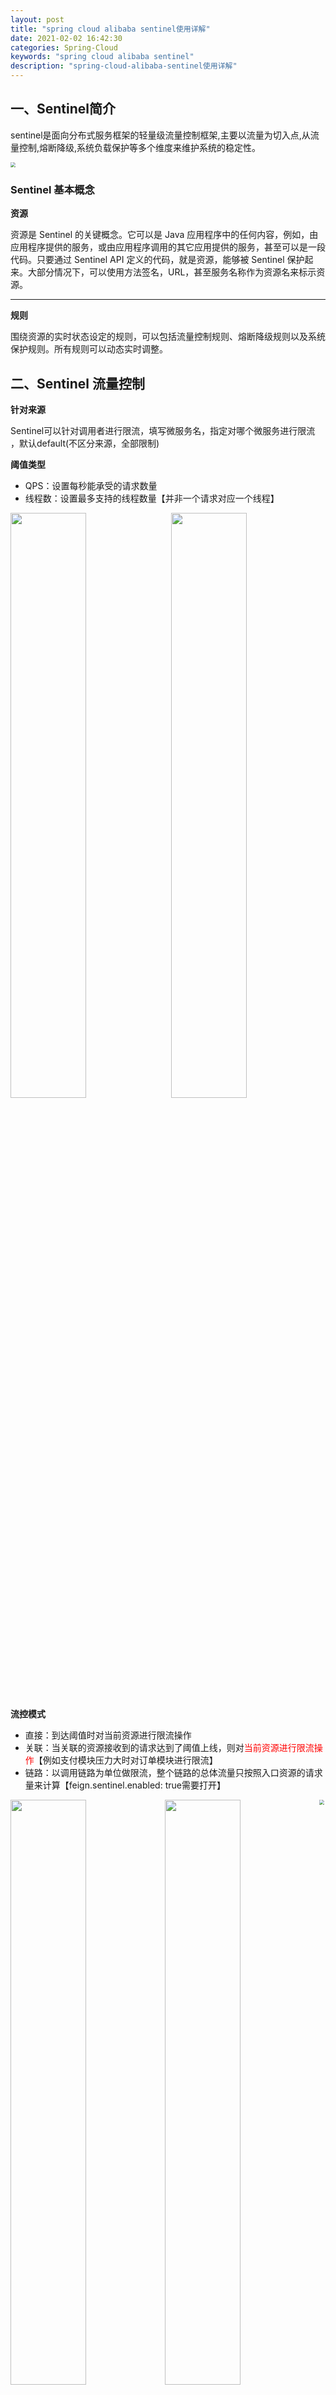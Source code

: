 ```yaml
---
layout: post
title: "spring cloud alibaba sentinel使用详解"
date: 2021-02-02 16:42:30
categories: Spring-Cloud
keywords: "spring cloud alibaba sentinel"
description: "spring-cloud-alibaba-sentinel使用详解"
---
```


## 一、Sentinel简介

​	sentinel是面向分布式服务框架的轻量级流量控制框架,主要以流量为切入点,从流量控制,熔断降级,系统负载保护等多个维度来维护系统的稳定性。

<img src="/img/sentinel/sentinel功能.png"  style="zoom:50%;" />

### Sentinel 基本概念

**资源**

资源是 Sentinel 的关键概念。它可以是 Java 应用程序中的任何内容，例如，由应用程序提供的服务，或由应用程序调用的其它应用提供的服务，甚至可以是一段代码。只要通过 Sentinel API 定义的代码，就是资源，能够被 Sentinel 保护起来。大部分情况下，可以使用方法签名，URL，甚至服务名称作为资源名来标示资源。

---

**规则**

围绕资源的实时状态设定的规则，可以包括流量控制规则、熔断降级规则以及系统保护规则。所有规则可以动态实时调整。

## 二、Sentinel 流量控制

**针对来源**

Sentinel可以针对调用者进行限流，填写微服务名，指定对哪个微服务进行限流 ，默认default(不区分来源，全部限制)

**阈值类型**

- QPS：设置每秒能承受的请求数量
- 线程数：设置最多支持的线程数量【并非一个请求对应一个线程】

<div style="clear:both;width:100%;float: left;">
<img src="/img/sentinel/QPS.png"  style="width:49%;float:left" />
<img src="/img/sentinel/thread.png" style="width:49%;float:right" />
</div>



**流控模式**

- 直接：到达阈值时对当前资源进行限流操作
- 关联：当关联的资源接收到的请求达到了阈值上线，则对<span style="color:red">当前资源进行限流操作</span>【例如支付模块压力大时对订单模块进行限流】
- 链路：以调用链路为单位做限流，整个链路的总体流量只按照入口资源的请求量来计算【feign.sentinel.enabled: true需要打开】

<div style="clear:both;width:100%;float: left;">
<div>
<img src="/img/sentinel/direct.png"  style="width:49%;float:left"/>
<img src="/img/sentinel/guanlian.png" style="width:49%;float:left"/>
</div>
<div style="margin-top:8px auto">
<img src="/img/sentinel/簇点.png" style="zoom:52%;" />
</div>
</div>


使用簇点链路时可能需要展开链路关系，基本不用

```java
/**
  *  在spring-cloud-alibaba v2.1.1.RELEASE及前，sentinel1.7.0及后，关闭URL PATH聚合需要通过该方式
  *  在spring-cloud-alibaba v2.1.1.RELEASE后，可以配置关闭：spring.cloud.sentinel.web-context-unify=false
  *  手动注入Sentinel的过滤器，关闭Sentinel注入CommonFilter实例，
  *  修改配置文件中的 spring.cloud.sentinel.filter.enabled=false
  */
@Bean
public FilterRegistrationBean sentinelFilterRegistration() {
  FilterRegistrationBean registration = new FilterRegistrationBean();
  registration.setFilter(new CommonFilter());
  registration.addUrlPatterns("/*");
  // 入口资源关闭聚合
  registration.addInitParameter(CommonFilter.WEB_CONTEXT_UNIFY, "false");
  registration.setName("sentinelFilter");
  registration.setOrder(1);
  return registration;
}
```

> 链路必须使用`@SentinelResource`实现监控

**流控效果**

- 快速失败：直接抛出限流异常
- 预热模式：避免低水位服务器突然接收到大量请求宕机采用逐渐放宽限流策略，例如QPS=x，预热时长=y，冷加载因子默认为3，就是要让该资源在第y秒的时候每秒能够承受x次并发请求数量，第一次进行限流的时间点大概在x/3次请求时发生【可通过`spring.cloud.sentinel.flow.coldFactor`设置冷加载因子】
- 排队等待：匀速器模式，所有请求堆积在入口处等待，以QPS为准每秒放行响应的请求进行处理，请求间隔为（1/阈值s），可设置超时时间来过滤掉部分等待中的请求，超时时间需要小于请求的间隔才能生效

<div style="clear:both;width:100%;float: left;">
<div>
<img src="/img/sentinel/quickerror.png"  style="zoom:52%;float:left"/>
<img src="/img/sentinel/warnup.png" style="zoom:52%;float:left"/>
</div>
<div style="margin-top:8px">
<img src="/img/sentinel/queuewait.png" style="zoom:52%;" />
</div>
</div>

## 三、热点参数降流

​	热点参数限流会统计传入参数中的热点参数，并根据配置的限流阈值与模式，对包含热点参数的资源调用进行限流，热点参数限流可以看做是一种特殊的流量控制，仅对包含热点参数的资源调用生效

<img src="/img/sentinel/paramlimit.png" style="zoom:60%;" />

## 四、Sentinel 熔断降级

**降级策略**

- **慢调用比例**： 平均响应时间，当1s内持续进入N个请求，对应时刻的平均响应时间（秒级）均超过阈值，那么在接下的时间窗口之内，对这个方法的调用都会自动地熔断），注意Sentinel默认统计的RT上限是4900ms，超出此阈值的都会算作4900ms，若需要变更此上限可以通过启动配置项`-Dcsp.sentinel.statistic.max.rt=4900`来配置
- **异常比例**：是指当资源的每秒异常总数占通过量的比值超过阈值之后，资源进入降级状态，即在接下的时间窗口之内，对这个方法的调用都会自动地返回，异常比率的阈值范围是`[0.0, 1.0]`，代表`0% - 100%`
- **异常数**：是指当资源近1分钟的异常数目超过阈值之后会进行熔断，注意由于统计时间窗口是分钟级别的，若时间窗口小于 60s，则结束熔断状态后仍可能再进入熔断状态

<div style="clear:both;width:100%;float:left;">
<div>
<img src="/img/sentinel/RT.png"  style="zoom:50%;float:left"/>
<img src="/img/sentinel/exceptionnum.png" style="zoom:52%;float:left"/>
</div>
<div>
<img src="/img/sentinel/exceptionnum2.png" style="zoom:52%;" />
</div>
</div>

## 五、Sentinel 系统自适应

​	Sentinel系统自适应保护从整体维度对应用入口流量进行控制，结合应用的Load、总体平均RT、入口QPS和线程数等几个维度的监控指标，让系统的入口流量和系统的负载达到一个平衡，让系统尽可能跑在最大吞吐量的同时保证系统整体的稳定性。

<img src="/img/sentinel/systemlimit.png" style="zoom:67%;" />

**Load**：仅对Linux/Unix-like机器生效，系统的load1【`uptime`命令】作为启发指标，进行自适应系统保护，当系统load1超过设定的启发值，且系统当前的并发线程数超过估算的系统容量时才会触发系统保护，系统容量由系统的maxQps * minRt估算得出，设定参考值一般是CPU cores * 2.5

**平均RT**：当单台机器上所有入口流量的平均RT达到阈值即触发系统保护，单位是毫秒

**并发线程数：**当单台机器上所有入口流量的并发线程数达到阈值即触发系统保护

**入口 QPS：**当单台机器上所有入口流量的 QPS 达到阈值即触发系统保护

**CPU使用率**：当系统 CPU 使用率超过阈值即触发系统保护（取值范围 0.0-1.0），比较灵敏

## 六、授权规则

​	当我们需要根据调用来源来判断该次请求是否允许放行，这时候可以就使用Sentinel的来源访问控制的功能，对应的操作就是加上相应的授权规则

<img src="/img/sentinel/授权规则.png" style="zoom:60%;" />

```java
/**
 * 解析流控应用表示
 */
@Component
public class CustomRequestOriginParser implements RequestOriginParser {

  // 获取调用方标识信息并返回
  @Override
  public String parseOrigin(HttpServletRequest request) {
    String serviceName = request.getParameter("serviceName");
    StringBuffer url = request.getRequestURL();
    if (url.toString().endsWith("favicon.ico")) {
      // 浏览器会向后台请求favicon.ico图标
      return serviceName;
    }

    if (StringUtils.isEmpty(serviceName)) {
      throw new IllegalArgumentException("serviceName must not be null");
    }

    return serviceName;
  }
}
```

## 七、配置持久化

### 在Sentinel Dashboard操作并将规则写入文件

```java
/**
 * 拉模式规则持久化	
 */
public class FileDataSourceInit implements InitFunc {
  @Override	
  public void init() throws Exception {	
    // 存放路径
    String ruleDir = System.getProperty("user.home") + "/sentinel/rules";	
    String flowRulePath = ruleDir + "/flow-rule.json";	
    String degradeRulePath = ruleDir + "/degrade-rule.json";	
    String systemRulePath = ruleDir + "/system-rule.json";	
    String authorityRulePath = ruleDir + "/authority-rule.json";	
    String paramFlowRulePath = ruleDir + "/param-flow-rule.json";	

    this.mkdirIfNotExits(ruleDir);	
    this.createFileIfNotExits(flowRulePath);	
    this.createFileIfNotExits(degradeRulePath);	
    this.createFileIfNotExits(systemRulePath);	
    this.createFileIfNotExits(authorityRulePath);	
    this.createFileIfNotExits(paramFlowRulePath);	

    // 流控规则	
    ReadableDataSource<String, List<FlowRule>> flowRuleRDS = new FileRefreshableDataSource<>(
      flowRulePath,	
      flowRuleListParser	
    );	
    // 将可读数据源注册至FlowRuleManager	
    // 这样当规则文件发生变化时，就会更新规则到内存	
    FlowRuleManager.register2Property(flowRuleRDS.getProperty());
    WritableDataSource<List<FlowRule>> flowRuleWDS = new FileWritableDataSource<>(
      flowRulePath,	
      this::encodeJson	
    );	
    // 将可写数据源注册至transport模块的WritableDataSourceRegistry中	
    // 这样收到控制台推送的规则时，Sentinel会先更新到内存，然后将规则写入到文件中	
    WritableDataSourceRegistry.registerFlowDataSource(flowRuleWDS);

    // 降级规则	
    ReadableDataSource<String, List<DegradeRule>> degradeRuleRDS = new FileRefreshableDataSource<>(
      degradeRulePath,	
      degradeRuleListParser	
    );	
    DegradeRuleManager.register2Property(degradeRuleRDS.getProperty());
    WritableDataSource<List<DegradeRule>> degradeRuleWDS = new FileWritableDataSource<>(	
      degradeRulePath,	
      this::encodeJson	
    );	
    WritableDataSourceRegistry.registerDegradeDataSource(degradeRuleWDS);	

    // 系统规则	
    ReadableDataSource<String, List<SystemRule>> systemRuleRDS = new FileRefreshableDataSource<>(
      systemRulePath,	
      systemRuleListParser	
    );	
    SystemRuleManager.register2Property(systemRuleRDS.getProperty());
    WritableDataSource<List<SystemRule>> systemRuleWDS = new FileWritableDataSource<>(	
      systemRulePath,	
      this::encodeJson	
    );	
    WritableDataSourceRegistry.registerSystemDataSource(systemRuleWDS);	

    // 授权规则	
    ReadableDataSource<String, List<AuthorityRule>> authorityRuleRDS = new FileRefreshableDataSource<>(
      flowRulePath,	
      authorityRuleListParser	
    );	
    AuthorityRuleManager.register2Property(authorityRuleRDS.getProperty());
    WritableDataSource<List<AuthorityRule>> authorityRuleWDS = new FileWritableDataSource<>(	
      authorityRulePath,	
      this::encodeJson	
    );	
    WritableDataSourceRegistry.registerAuthorityDataSource(authorityRuleWDS);	

    // 热点参数规则	
    ReadableDataSource<String, List<ParamFlowRule>> paramFlowRuleRDS = new FileRefreshableDataSource<>(
      paramFlowRulePath,	
      paramFlowRuleListParser	
    );	
    ParamFlowRuleManager.register2Property(paramFlowRuleRDS.getProperty());
    WritableDataSource<List<ParamFlowRule>> paramFlowRuleWDS = new FileWritableDataSource<>(	
      paramFlowRulePath,	
      this::encodeJson	
    );	
    ModifyParamFlowRulesCommandHandler.setWritableDataSource(paramFlowRuleWDS);
  }	

  private Converter<String, List<FlowRule>> flowRuleListParser = source -> JSON.parseObject(
    source,	
    new TypeReference<List<FlowRule>>() {
    }	
  );	
  private Converter<String, List<DegradeRule>> degradeRuleListParser = source -> JSON.parseObject(	
    source,	
    new TypeReference<List<DegradeRule>>() {
    }	
  );	
  private Converter<String, List<SystemRule>> systemRuleListParser = source -> JSON.parseObject(	
    source,	
    new TypeReference<List<SystemRule>>() {	
    }	
  );	

  private Converter<String, List<AuthorityRule>> authorityRuleListParser = source -> JSON.parseObject(	
    source,	
    new TypeReference<List<AuthorityRule>>() {	
    }	
  );	

  private Converter<String, List<ParamFlowRule>> paramFlowRuleListParser = source -> JSON.parseObject(	
    source,	
    new TypeReference<List<ParamFlowRule>>() {	
    }	
  );	

  private void mkdirIfNotExits(String filePath) {
    File file = new File(filePath);
    if (!file.exists()) {	
      file.mkdirs();	
    }	
  }	

  private void createFileIfNotExits(String filePath) throws IOException {	
    File file = new File(filePath);	
    if (!file.exists()) {	
      file.createNewFile();
    }	
  }	

  private <T> String encodeJson(T t) {	
    return JSON.toJSONString(t);	
  }	
}
```

在resources下创建配置目录`META-INF/services`，然后添加文件`com.alibaba.csp.sentinel.init.InitFunc`

在文件中添加配置类全类名

### 从Nacos读取配置

引入依赖

```xml
<dependency>
  <groupId>com.alibaba.csp</groupId>
  <artifactId>sentinel-datasource-nacos</artifactId>
</dependency>
```

配置yaml

```yaml
spring:
  cloud:
    sentinel:
      datasource:
        ds:
          nacos:
            serverAddr: localhost:8848
            groupId: WYK_GROUP
            namespace: DEV
            dataId: ${spring.application.name}-sentinel
            dataType: 'json'
            ruleType: FLOW
```

创建配置文件`${spring.application.name}-sentinel`

```json
[
	{
		"clusterConfig": {
			"fallbackToLocalWhenFail": true,
			"sampleCount": 10,
			"strategy": 0,
			"thresholdType": 0,
			"windowIntervalMs": 1000
		},
		"clusterMode": false,
		"controlBehavior": 0,
		"count": 10.0,
		"grade": 1,
		"limitApp": "default",
		"maxQueueingTimeMs": 500,
		"resource": "/payment/{id}",
		"strategy": 0,
		"warmUpPeriodSec": 10
	}
]
```

## 八、自定义错误提示

```java
/**
 * 自定义sentinel报错信息
 */
@Component
public class CustomBlockExceptionHandler implements BlockExceptionHandler {

  private ObjectMapper objectMapper = new ObjectMapper();

  @Override
  public void handle(HttpServletRequest request, HttpServletResponse response, BlockException e) throws Exception {
    response.setContentType(MediaType.APPLICATION_JSON_VALUE);
    response.setCharacterEncoding(CharEncoding.UTF_8);
    PrintWriter writer = response.getWriter();
    // 触发限流
    if(e instanceof FlowException) {
      response.setStatus(2001);
      writer.print(objectMapper.writeValueAsString(CommentResult.failed("触发限流")));
    }
    // 授权规则不通过
    else if(e instanceof AuthorityException) {
      response.setStatus(2002);
      writer.print(objectMapper.writeValueAsString(CommentResult.failed("授权规则不通过")));
    }
    // 服务降级
    else if(e instanceof DegradeException) {
      response.setStatus(2003);
      writer.print(objectMapper.writeValueAsString(CommentResult.failed("服务降级")));
    }
    // 热点参数限流
    else if(e instanceof ParamFlowException) {
      response.setStatus(2004);
      writer.print(objectMapper.writeValueAsString(CommentResult.failed("触发热点限流")));
    }
    // 系统保护
    else if(e instanceof SystemBlockException) {
      response.setStatus(2005);
      writer.print(objectMapper.writeValueAsString(CommentResult.failed("触发系统保护规则")));
    }
    // 兜底
    else {
      response.setStatus(HttpStatus.INTERNAL_SERVER_ERROR.value());
      writer.print(objectMapper.writeValueAsString(CommentResult.failed("发生未知错误")));
    }
    writer.flush();
    writer.close();
  }
}
```

## 九、其它

@SentinelResource注解还有`blockHandler`、`blockHandlerClass`、`fallback`、`fallbackClass`用于限流和服务降级使用方法类似`HystrixCommand`注解

OpenFeign也可以和Sentinel配合使用`@FeignClient`中`fallback`来实现降级